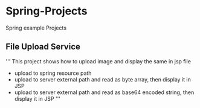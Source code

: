 # Spring-Projects
Spring example Projects

## File Upload Service
'''
This project shows how to upload image and display the same in jsp file
- upload to spring resource path
- upload to server external path and read as byte array, then display it in JSP
- upload to server external path and read as base64 encoded string, then display it in JSP
'''